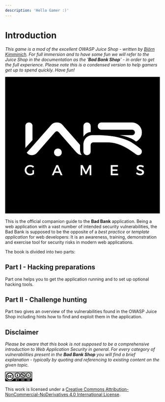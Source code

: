 ```yaml
---
description: 'Hello Gamer :)'
---
```


# Introduction

_This game is a mod of the excellent OWASP Juice Shop - written by_ [_Björn Kimminich_](http://kimminich.de/)_. For full_   _immersion and to have some fun we will refer to the Juice Shop in the documentation as the '**Bad Bank Shop**' - in order to get the full experience. Please note this is a condensed version to help gamers get up to spend quickly. Have fun!_

![](.gitbook/assets/war-games_logo-4.jpg)

This is the official companion guide to the **Bad Bank** application. Being a web application with a vast number of intended security vulnerabilities, the Bad Bank is supposed to be the opposite of a _best practice_ or _template application_ for web developers: It is an awareness, training, demonstration and exercise tool for security risks in modern web applications. 

The book is divided into two parts:

## Part I - Hacking preparations

Part one helps you to get the application running and to set up optional hacking tools.

## Part II - Challenge hunting

Part two gives an overview of the vulnerabilities found in the OWASP Juice Shop including hints how to find and exploit them in the application.

## Disclaimer

_Please be aware that this book is not supposed to be a comprehensive introduction to Web Application Security in general. For every category of vulnerabilities present in the **Bad Bank Shop** you will find a brief explanation - typically by quoting and referencing to existing content on the given topic._

[![CC BY-NC-ND 4.0](.gitbook/assets/cc_by-nc-nd_4.0.png)](https://creativecommons.org/licenses/by-nc-nd/4.0/)

This work is licensed under a [Creative Commons Attribution-NonCommercial-NoDerivatives 4.0 International License](https://creativecommons.org/licenses/by-nc-nd/4.0/).

